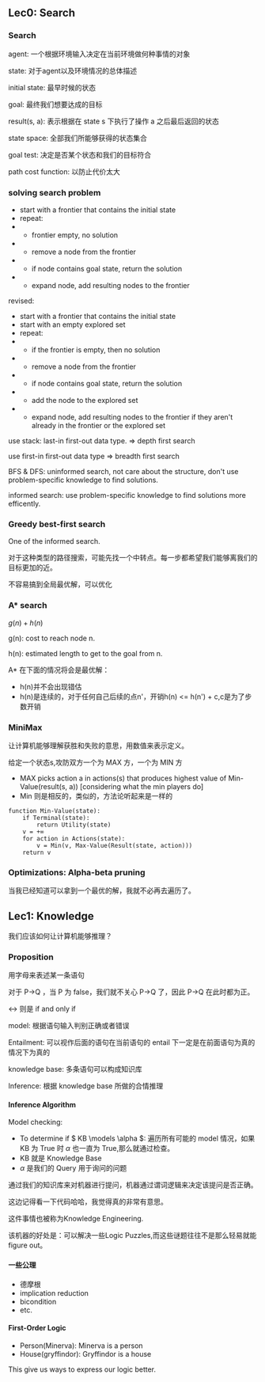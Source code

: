 ## Lec0: Search
### Search
agent: 一个根据环境输入决定在当前环境做何种事情的对象

state: 对于agent以及环境情况的总体描述

initial state: 最早时候的状态

goal: 最终我们想要达成的目标

result(s, a): 表示根据在 state s 下执行了操作 a 之后最后返回的状态

state space: 全部我们所能够获得的状态集合

goal test: 决定是否某个状态和我们的目标符合

path cost function: 以防止代价太大

### solving search problem
- start with a frontier that contains the initial state
- repeat:
- - frontier empty, no solution
- - remove a node from the frontier
- - if node contains goal state, return the solution
- - expand node, add resulting nodes to the frontier

revised:
- start with a frontier that contains the initial state
- start with an empty explored set
- repeat:
- - if the frontier is empty, then no solution
- - remove a node from the frontier
- - if node contains goal state, return the solution
- - add the node to the explored set
- - expand node, add resulting nodes to the frontier if they aren't already in the frontier or the explored set

use stack: last-in first-out data type. => depth first search

use first-in first-out data type => breadth first search 

BFS & DFS: uninformed search, not care about the structure, don't use problem-specific knowledge to find solutions.

informed search: use problem-specific knowledge to find solutions more efficently.
### Greedy best-first search
One of the informed search.

对于这种类型的路径搜索，可能先找一个中转点。每一步都希望我们能够离我们的目标更加的近。

不容易搞到全局最优解，可以优化
### A* search
$g(n) + h(n)$

g(n): cost to reach node n.

h(n): estimated length to get to the goal from n.

A* 在下面的情况将会是最优解：
- h(n)并不会出现错估
- h(n)是连续的，对于任何自己后续的点n'，开销h(n) <= h(n') + c,c是为了步数开销

### MiniMax
让计算机能够理解获胜和失败的意思，用数值来表示定义。

给定一个状态s,攻防双方一个为 MAX 方，一个为 MIN 方
- MAX picks action a in actions(s) that produces highest value of Min-Value(result(s, a)) [considering what the min players do]
- Min 则是相反的，类似的，方法论听起来是一样的

```
function Min-Value(state):
    if Terminal(state):
        return Utility(state)
    v = +∞
    for action in Actions(state):
        v = Min(v, Max-Value(Result(state, action)))
    return v
```
### Optimizations: Alpha-beta pruning
当我已经知道可以拿到一个最优的解，我就不必再去遍历了。

## Lec1: Knowledge
我们应该如何让计算机能够推理？
### Proposition
用字母来表述某一条语句

对于 P->Q ，当 P 为 false，我们就不关心 P->Q 了，因此 P->Q 在此时都为正。

<-> 则是 if and only if

model: 根据语句输入判别正确或者错误

Entailment: 可以视作后面的语句在当前语句的 entail 下一定是在前面语句为真的情况下为真的

knowledge base: 多条语句可以构成知识库

Inference: 根据 knowledge base 所做的合情推理
#### Inference Algorithm
Model checking:
- To determine if $ KB \models \alpha $: 遍历所有可能的 model 情况，如果 KB 为 True 时 $\alpha$ 也一直为 True,那么就通过检查。
- KB 就是 Knowledge Base
- $\alpha$ 是我们的 Query 用于询问的问题

通过我们的知识库来对机器进行提问，机器通过谓词逻辑来决定该提问是否正确。

这边记得看一下代码哈哈，我觉得真的非常有意思。

这件事情也被称为Knowledge Engineering.

该机器的好处是：可以解决一些Logic Puzzles,而这些谜题往往不是那么轻易就能figure out。

#### 一些公理
- 德摩根
- implication reduction
- bicondition
- etc.

#### First-Order Logic
- Person(Minerva): Minerva is a person
- House(gryffindor): Gryffindor is a house

This give us ways to express our logic better.

